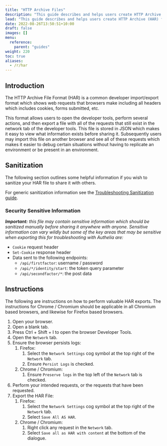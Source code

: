 ```yaml
---
title: "HTTP Archive Files"
description: "This guide describes and helps users create HTTP Archive (HAR) files"
lead: "This guide describes and helps users create HTTP Archive (HAR) files."
date: 2022-08-26T13:50:51+10:00
draft: false
images: []
menu:
  reference:
    parent: "guides"
weight: 220
toc: true
aliases:
  - /r/har
---
```


## Introduction

The HTTP Archive File Format (HAR) is a common developer import/export format which shows web requests that browsers
make including all headers which includes cookies, forms submitted, etc.

This format allows users to open the developer tools, perform several actions, and then export a file with all of the
requests that still exist in the network tab of the developer tools. This file is stored in JSON which makes it easy to
view what information exists before sharing it. Subsequently users may import this file on another browser and see all
of these requests which makes it easier to debug certain situations without having to replicate an environment or be
present in an environment.

## Sanitization

The following section outlines some helpful information if you wish to sanitize your HAR file to share it with others.

For generic sanitization information see the [Troubleshooting Sanitization guide](troubleshooting.md#sanitization).

### Security Sensitive Information

*__Important:__ this file may contain sensitive information which should be sanitized manually before sharing it
anywhere with anyone. Sensitive information can vary wildly but some of the key areas that may be sensitive when
exporting this for troubleshooting with Authelia are:*
- `Cookie` request header
- `Set-Cookie` response header
- Data sent to the following endpoints:
  - `/api/firstfactor`: username / password
  - `/api/*/identity/start`: the token query parameter
  - `/api/secondfactor/*`: the post data

## Instructions

The following are instructions on how to perform valuable HAR exports. The instructions for Chrome / Chromium should be
applicable in all Chromium based browsers, and likewise for Firefox based browsers.

1. Open your browser.
2. Open a blank tab.
3. Press Ctrl + Shift + I to open the browser Developer Tools.
4. Open the `Network` tab.
5. Ensure the browser persists logs:
   1. Firefox:
      1. Select the `Network Settings` cog symbol at the top right of the `Network` tab.
      2. Ensure `Persist Logs` is checked.
   2. Chrome / Chromium:
      1. Ensure `Preserve logs` in the top left of the `Network` tab is checked.
6. Perform your intended requests, or the requests that have been requested.
7. Export the HAR File:
   1. Firefox:
      1. Select the `Network Settings` cog symbol at the top right of the `Network` tab.
      2. Select `Save All AS HAR`.
   2. Chrome / Chromium:
      1. Right click any request in the `Network` tab.
      2. Select `Save all as HAR with content` at the bottom of the dialogue.
